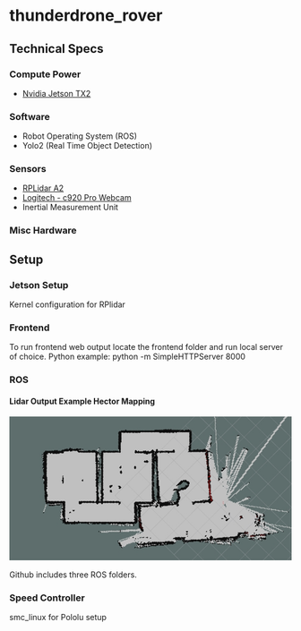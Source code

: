 # thunderdrone_rover

## Technical Specs
### Compute Power
* [Nvidia Jetson TX2](http://www.nvidia.com/object/embedded-systems-dev-kits-modules.html)

### Software
* Robot Operating System (ROS)
* Yolo2 (Real Time Object Detection)

### Sensors
* [RPLidar A2](https://www.slamtec.com/en/Lidar)
* [Logitech - c920 Pro Webcam](https://www.logitech.com/en-us/product/hd-pro-webcam-c920)
* Inertial Measurement Unit

### Misc Hardware

## Setup

### Jetson Setup
Kernel configuration for RPlidar

### Frontend
To run frontend web output locate the frontend folder and run local server of choice.
Python example: python -m SimpleHTTPServer 8000

### ROS

#### Lidar Output Example Hector Mapping
![ThunderDrone Map](thunder_drone_rodeo_demo_2017_10_cropped.jpg)

Github includes three ROS folders.

### Speed Controller
smc_linux for Pololu setup


